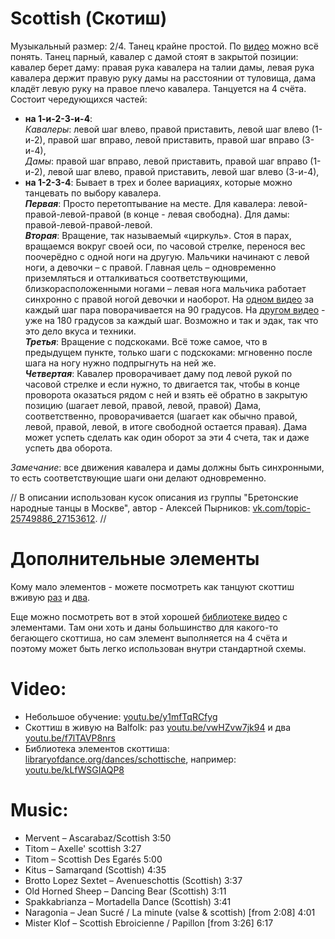 Scottish (Скотиш)
========

Музыкальный размер: 2/4. Танец крайне простой. По [видео](https://www.youtube.com/watch?v=y1mfTqRCfyg) можно всё понять. Танец парный, кавалер с дамой стоят в закрытой позиции: кавалер берет даму: правая рука кавалера на талии дамы, левая рука кавалера держит правую руку дамы на расстоянии от туловища, дама кладёт левую руку на правое плечо кавалера. Танцуется на 4 счёта. Состоит чередующихся частей:
- __на 1-и-2-3-и-4__:  
  _Кавалеры_: левой шаг влево, правой приставить, левой шаг влево (1-и-2), правой шаг вправо, левой приставить, правой шаг вправо (3-и-4),  
  _Дамы_: правой шаг вправо, левой приставить, правой шаг вправо (1-и-2), левой шаг влево, правой приставить, левой шаг влево (3-и-4),  
- __на 1-2-3-4__: Бывает в трех и более вариациях, которые можно танцевать по выбору кавалера.  
  ___Первая___: Просто перетоптывание на месте. Для кавалера: левой-правой-левой-правой (в конце - левая свободна). Для дамы: правой-левой-правой-левой.  
  ___Вторая___: Вращение, так называемый «циркуль». Стоя в парах, вращаемся вокруг своей оси, по часовой стрелке, перенося вес поочерёдно с одной ноги на другую. Мальчики начинают с левой ноги, а девочки – с правой. Главная цель – одновременно приземляться и отталкиваться соответствующими, близкорасположенными ногами – левая нога мальчика работает синхронно с правой ногой девочки и наоборот. На [одном видео](https://youtu.be/y1mfTqRCfyg) за каждый шаг пара поворачивается на 90 градусов. На [другом видео](https://youtu.be/kLfWSGIAQP8) - уже на 180 градусов за каждый шаг. Возможно и так и эдак, так что это дело вкуса и техники.  
  ___Третья___: Вращение с подскоками. Всё тоже самое, что в предыдущем пункте, только шаги с подскоками: мгновенно после шага на ногу нужно подпрыгнуть на ней же.  
  ___Четвертая___: Кавалер проворачивает даму под левой рукой по часовой стрелке и если нужно, то двигается так, чтобы в конце проворота оказаться рядом с ней и взять её обратно в закрытую позицию (шагает левой, правой, левой, правой) Дама, соответственно, проворачивается (шагает как обычно правой, левой, правой, левой, в итоге свободной остается правая). Дама может успеть сделать как один оборот за эти 4 счета, так и даже успеть два оборота.

_Замечание_: все движения кавалера и дамы должны быть синхронными, то есть соответствующие шаги они делают одновременно.

// В описании использован кусок описания из группы "Бретонские народные танцы в Москве", автор - Алексей Пырников: [vk.com/topic-25749886_27153612](https://vk.com/topic-25749886_27153612). //

Дополнительные элементы
======
Кому мало элементов - можете посмотреть как танцуют скоттиш вживую [раз](https://youtu.be/vwHZvw7jk94) и [два](https://youtu.be/f7lTAVP8nrs).

Еще можно посмотреть вот в этой хорошей [библиотеке видео](http://www.libraryofdance.org/dances/schottische/) с элементами. Там они хоть и даны большинство для какого-то бегающего скоттиша, но сам элемент выполняется на 4 счёта и поэтому может быть легко использован внутри стандартной схемы.


Video:
======
- Небольшое обучение: [youtu.be/y1mfTqRCfyg](https://www.youtube.com/watch?v=y1mfTqRCfyg)
- Скоттиш в живую на Balfolk: раз [youtu.be/vwHZvw7jk94](https://www.youtube.com/watch?v=vwHZvw7jk94) и два [youtu.be/f7lTAVP8nrs](https://www.youtube.com/watch?v=f7lTAVP8nrs)
- Библиотека элементов скоттиша: [libraryofdance.org/dances/schottische](http://www.libraryofdance.org/dances/schottische/), например: [youtu.be/kLfWSGIAQP8](https://youtu.be/kLfWSGIAQP8)

Music:
========
- Mervent – Ascarabaz/Scottish 3:50
- Titom – Axelle' scottish 3:27
- Titom – Scottish Des Egarés 5:00
- Kitus – Samarqand (Scottish) 4:35
- Brotto Lopez Sextet – Avenueschottis (Scottish) 3:37
- Old Horned Sheep – Dancing Bear (Scottish) 3:11
- Spakkabrianza – Mortadella Dance (Scottish) 3:41
- Naragonia – Jean Sucré / La minute (valse & scottish) [from 2:08] 4:01
- Mister Klof – Scottish Ebroicienne / Papillon [from 3:26] 6:17
